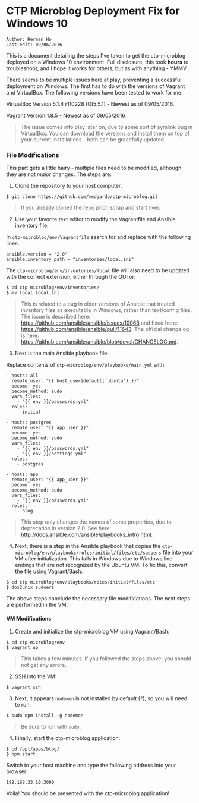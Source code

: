 # CTP Microblog Deployment Fix for Windows 10
```
Author: Herman Ho
Last edit: 09/06/2016
```

This is a document detailing the steps I've taken to get the ctp-microblog deployed on a Windows 10 environment.
Full disclosure, this took **hours** to troubleshoot, and I hope it works for others, but as with anything - YMMV.


There seems to be multiple issues here at play, preventing a successful deployment on Windows. The first has to do with the versions of Vagrant and VirtualBox. The following versions have been tested to work for me:

VirtualBox Version 5.1.4 r110228 (Qt5.5.1) - Newest as of 09/05/2016.

Vagrant Version 1.8.5 - Newest as of 09/05/2016

> The issue comes into play later on, due to some sort of symlink bug in VirtualBox. You can download the versions and install them on top of your current installations - both can be gracefully updated.

### File Modifications

This part gets a little hairy - multiple files need to be modified, although they are not *major* changes. The steps are:

1) Clone the repository to your host computer.
```
$ git clone https://github.com/medgardo/ctp-microblog.git
```
> If you already cloned the repo prior, scrap and start over.

2) Use your favorite text editor to modify the Vagrantfile and Ansible inventory file:

In `ctp-microblog/env/Vagrantfile` search for and replace with the following lines:
```
ansible.version = "2.0"
ansible.inventory_path = "inventories/local.ini"
```
The `ctp-microblog/env/inventories/local` file will also need to be updated with the correct extension,
either through the GUI or:
```
$ cd ctp-microblog/env/inventories/
$ mv local local.ini
```
> This is related to a bug in older versions of Ansible that treated inventory files as executable in Windows, rather than text/config files. The issue is described here:
https://github.com/ansible/ansible/issues/10068
and fixed here: https://github.com/ansible/ansible/pull/11643. The official changelog is here: https://github.com/ansible/ansible/blob/devel/CHANGELOG.md.

3) Next is the main Ansible playbook file:

Replace contents of `ctp-microblog/env/playbooks/main.yml` with:
```
- hosts: all
  remote_user: "{{ host_user|default('ubuntu') }}"
  become: yes
  become_method: sudo
  vars_files:
    - "{{ env }}/passwords.yml"
  roles:
    - initial

- hosts: postgres
  remote_user: "{{ app_user }}"
  become: yes
  become_method: sudo
  vars_files:
    - "{{ env }}/passwords.yml"
    - "{{ env }}/settings.yml"
  roles:
    - postgres

- hosts: app
  remote_user: "{{ app_user }}"
  become: yes
  become_method: sudo
  vars_files:
    - "{{ env }}/passwords.yml"
  roles:
    - blog
```

> This step only changes the names of some properties, due to deprecation in version 2.0. See here: http://docs.ansible.com/ansible/playbooks_intro.html.

4) Next, there is a step in the Ansible playbook that copies the `ctp-microblog/env/playbooks/roles/initial/files/etc/sudoers` file into your VM after initialization. This fails in Windows due to Windows line endings that are not recognized by the Ubuntu VM. To fix this, convert the file using Vagrant/Bash:
```
$ cd ctp-microblog/env/playbooks/roles/initial/files/etc
$ dos2unix sudoers
```


The above steps conclude the necessary file modifications.
The next steps are performed in the VM.


#### VM Modifications


1) Create and initialize the ctp-microblog VM using Vagrant/Bash:
```
$ cd ctp-microblog/env
$ vagrant up
```

> This takes a few minutes. If you followed the steps above, you should not get any errors.

2) SSH into the VM:
```
$ vagrant ssh
```

3) Next, it appears `nodemon` is not installed by default (?), so you will need to run:
```
$ sudo npm install -g nodemon
```

> Be sure to run with `sudo`.

4) Finally, start the ctp-microblog application:
```
$ cd /opt/apps/blog/
$ npm start
```

Switch to your host machine and type the following address into your browser:
```
192.168.33.10:3000
```

Voila! You should be presented with the ctp-microblog application!
